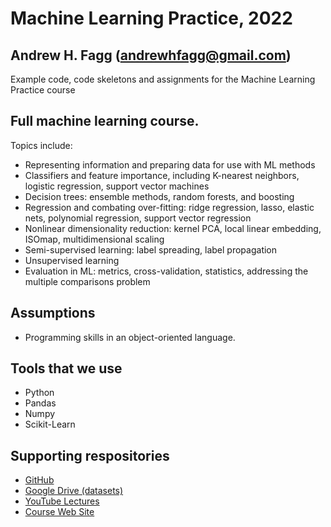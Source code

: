 # Machine Learning Practice, 2022
## Andrew H. Fagg (andrewhfagg@gmail.com)

Example code, code skeletons and assignments for the Machine Learning Practice course 

## Full machine learning course.  
Topics include:
- Representing information and preparing data for use with ML methods
- Classifiers and feature importance, including K-nearest neighbors, logistic regression, support vector machines
- Decision trees: ensemble methods, random forests, and boosting
- Regression and combating over-fitting: ridge regression,  lasso, elastic nets, polynomial regression, support vector regression
- Nonlinear dimensionality reduction: kernel PCA, local linear embedding, ISOmap, multidimensional scaling
- Semi-supervised learning: label spreading, label propagation
- Unsupervised learning
- Evaluation in ML: metrics, cross-validation, statistics, addressing the multiple comparisons problem 

## Assumptions
- Programming skills in an object-oriented language.

## Tools that we use
- Python
- Pandas
- Numpy
- Scikit-Learn

## Supporting respositories
- [GitHub](https://github.com/Symbiotic-Computing-Laboratory/mlp_2022)
- [Google Drive (datasets)](https://drive.google.com/drive/folders/1dmRTQ1zHksE6e7oYHfmOwCRAvxaVaUCt?usp=sharing)
- [YouTube Lectures](https://www.youtube.com/channel/UC8nFan5wplnzzsWLTjKGi0g)
- [Course Web Site](https://www.symbiotic-computing.org/fagg_html/classes/mlp_2022/)


